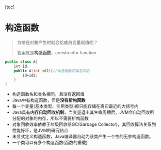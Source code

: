 

[toc]

# 构造函数

> 为啥在对象产生时就会给成员变量赋值呢？
>
> 答案就是**构造函数**，constructor function

```java
public class A{
    int id;
    public A(int id2){//构造函数和类名同名
        id=id2;
    }
}
```

- 构造函数名和类名相同，且没有返回值
- Java中有构造函数，但是**没有析构函数**
- 每一个变量(基本类型、引用类型)都只能存储在离它最近的大括号内
- Java具有**内存自动回收机制**，当变量退出其生命周期后，JVM会自动回收所分配的对象的内存，所以不需要析构函数
- 对象回收效率依赖于垃圾回收器GC(Garbage Collector)，其回收算法关系到性能好坏，是JVM的研究热点
- 未显式定义构造函数，Java编译器自动为该类产生一个空的无参构造函数。
- 一个类可以有多个构造函数(函数的重载)

